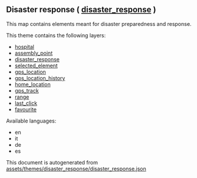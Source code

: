 [//]: # (WARNING: this file is automatically generated. Please find the sources at the bottom and edit those sources)

 Disaster response ( [disaster_response](https://mapcomplete.org/disaster_response) ) 
--------------------------------------------------------------------------------------



This map contains elements meant for disaster preparedness and response.

This theme contains the following layers:



  - [hospital](../Layers/hospital.md)
  - [assembly_point](../Layers/assembly_point.md)
  - [disaster_response](../Layers/disaster_response.md)
  - [selected_element](../Layers/selected_element.md)
  - [gps_location](../Layers/gps_location.md)
  - [gps_location_history](../Layers/gps_location_history.md)
  - [home_location](../Layers/home_location.md)
  - [gps_track](../Layers/gps_track.md)
  - [range](../Layers/range.md)
  - [last_click](../Layers/last_click.md)
  - [favourite](../Layers/favourite.md)


Available languages:



  - en
  - it
  - de
  - es
 

This document is autogenerated from [assets/themes/disaster_response/disaster_response.json](https://github.com/pietervdvn/MapComplete/blob/develop/assets/themes/disaster_response/disaster_response.json)
